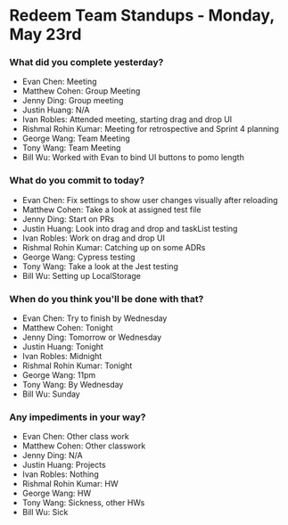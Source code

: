 # Redeem Team Standups - Monday, May 23rd

### What did you complete yesterday?
- Evan Chen: Meeting
- Matthew Cohen: Group Meeting
- Jenny Ding: Group meeting
- Justin Huang: N/A
- Ivan Robles: Attended meeting, starting drag and drop UI
- Rishmal Rohin Kumar: Meeting for retrospective and Sprint 4 planning
- George Wang: Team Meeting
- Tony Wang: Team Meeting
- Bill Wu: Worked with Evan to bind UI buttons to pomo length

### What do you commit to today?
- Evan Chen: Fix settings to show user changes visually after reloading
- Matthew Cohen: Take a look at assigned test file
- Jenny Ding: Start on PRs
- Justin Huang: Look into drag and drop and taskList testing
- Ivan Robles: Work on drag and drop UI
- Rishmal Rohin Kumar: Catching up on some ADRs
- George Wang: Cypress testing
- Tony Wang: Take a look at the Jest testing
- Bill Wu: Setting up LocalStorage

### When do you think you'll be done with that?
- Evan Chen: Try to finish by Wednesday
- Matthew Cohen: Tonight
- Jenny Ding: Tomorrow or Wednesday
- Justin Huang: Tonight
- Ivan Robles: Midnight
- Rishmal Rohin Kumar: Tonight
- George Wang: 11pm
- Tony Wang: By Wednesday
- Bill Wu: Sunday

### Any impediments in your way?
- Evan Chen: Other class work
- Matthew Cohen: Other classwork
- Jenny Ding: N/A
- Justin Huang: Projects
- Ivan Robles: Nothing
- Rishmal Rohin Kumar: HW
- George Wang: HW
- Tony Wang: Sickness, other HWs
- Bill Wu: Sick